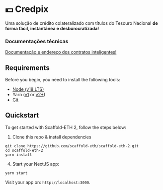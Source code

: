 # 💵 Credpix 

Uma solução de crédito colateralizado com títulos do Tesouro Nacional **de forma fácil, instantânea e desburocratizada!**
### Documentações técnicas
[Documentação e endereço dos contratos inteligentes!](./docs/smartContracts.md)

## Requirements

Before you begin, you need to install the following tools:

- [Node (v18 LTS)](https://nodejs.org/en/download/)
- Yarn ([v1](https://classic.yarnpkg.com/en/docs/install/) or [v2+](https://yarnpkg.com/getting-started/install))
- [Git](https://git-scm.com/downloads)

## Quickstart

To get started with Scaffold-ETH 2, follow the steps below:

1. Clone this repo & install dependencies

```
git clone https://github.com/scaffold-eth/scaffold-eth-2.git
cd scaffold-eth-2
yarn install
```

4. Start your NextJS app:

```
yarn start
```

Visit your app on: `http://localhost:3000`.
